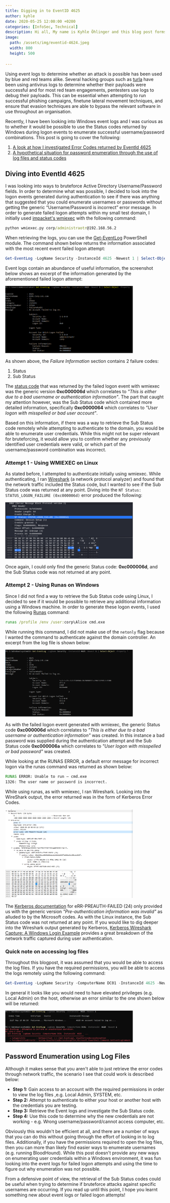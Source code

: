 ```yaml
---
title: Digging in to EventID 4625
author: kyhle
date: 2020-05-25 12:00:00 +0200
categories: [InfoSec, Technical]
description: Hi all, My name is Kyhle Öhlinger and this blog post forms part of my personal blog. If you enjoy any of the posts, feel free to reach out and let me know :) 
image:
  path: /assets/img/eventid-4624.jpeg
  width: 800
  height: 500

---
```


Using event logs to determine whether an attack is possible has been used by blue and red teams alike. Several hacking groups such as [turla](https://www.zdnet.com/article/turla-hacker-group-steals-antivirus-logs-to-see-if-its-malware-was-detected/) have been using antivirus logs to determine whether their payloads were successful and for most red team engagements, pentesters use logs to debug their payloads. This can be essential when attempting to run successful phishing campaigns, finetune lateral movement techniques, and ensure that evasion techniques are able to bypass the relevant software in use throughout an organisation. 

Recently, I have been looking into Windows event logs and I was curious as to whether it would be possible to use the Status codes returned by Windows during logon events to enumerate successful username/password combinations. This post is going to cover the following:
1. [A look at how I investigated Error Codes returned by EventId 4625](#diving-into-eventid-4625)
2. [A hypothetical situation for password enumeration through the use of log files and status codes](#password-enumeration-using-log-files)

## Diving into EventId 4625

I was looking into ways to bruteforce Active Directory Username/Password fields. In order to determine what was possible, I decided to look into the logon events generated during authentication to see if there was anything that suggested that you could enumerate usernames or passwords without getting the generic “Username/Password is incorrect” error message. In order to generate failed logon attempts within my small test domain, I initially used [impacket's wmiexec](https://github.com/SecureAuthCorp/impacket/blob/master/examples/wmiexec.py) with the following command:

```bat 
python wmiexec.py corp/administraotr@192.168.56.2
```

When retrieving the logs, you can use the [Get-EventLog](https://docs.microsoft.com/en-us/powershell/module/microsoft.powershell.management/get-eventlog?view=powershell-5.1) PowerShell module. The command shown below returns the information associated with the most recent event failed logon attempt:

```powershell
Get-EventLog -LogName Security -InstanceId 4625 -Newest 1 | Select-Object -Property *
```

Event logs contain an abundance of useful information, the screenshot below shows an excerpt of the information generated by the aforementioned failed logon attempt:

<p class="imgMiddle">
<img src="/assets/img/EventID-4625/img1.png"  style="width: 80%" />
</p>

As shown above, the *Failure Information* section contains 2 failure codes:
1. Status
2. Sub Status

The [status code](https://docs.microsoft.com/en-us/windows/security/threat-protection/auditing/event-4625) that was returned by the failed logon event with wmiexec was the generic version **0xc000006d** which correlates to *"This is either due to a bad username or authentication information"*. The part that caught my attention however, was the Sub Status code which contained more detailed information, specifically **0xc0000064** which correlates to *"User logon with misspelled or bad user account"*.

Based on this information, if there was a way to retrieve the Sub Status code remotely while attempting to authenticate to the domain, you would be able to enumerate user credentials. While this might not be super relevant for bruteforcing, it would allow you to confirm whether any previously identified user credentials were valid, or which part of the username/password combination was incorrect. 

### Attempt 1 - Using WMIEXEC on Linux

As stated before, I attempted to authenticate initially using wmiexec. While authenticating, I ran [Wireshark](https://www.wireshark.org/) (a network protocol analyzer) and found that the network traffic included the Status code, but I wanted to see if the Sub Status code was returned at any point. Diving into the `NT Status: STATUS_LOGON_FAILURE (0xc000006d)` error produced the following:

<p class="imgMiddle">
<img src="/assets/img/EventID-4625/img2.png"  style="width: 80%" />
</p>

Once again, I could only find the generic Status code: **0xc000006d**, and the Sub Status code was not returned at any point.

### Attempt 2 - Using Runas on Windows
Since I did not find a way to retrieve the Sub Status code using Linux, I decided to see if it would be possible to retrieve any additional information using a Windows machine. In order to generate these logon events, I used the following [Runas](https://docs.microsoft.com/en-us/previous-versions/windows/it-pro/windows-server-2012-r2-and-2012/cc771525(v=ws.11)) command:

```bat
runas /profile /env /user:corp\Alice cmd.exe
```

While running this command, I did not make use of the `netonly` flag because I wanted the command to authenticate against the domain controller. An excerpt from the log file is shown below:

<p class="imgMiddle">
<img src="/assets/img/EventID-4625/img4.png"  style="width: 80%" />
</p>

As with the failed logon event generated with wmiexec, the generic Status code **0xc000006d** which correlates to *"This is either due to a bad username or authentication information"* was created. In this instance a bad password was supplied during the authentication attempt and the Sub Status code **0xc000006a**  which correlates to *"User logon with misspelled or bad password"* was created. 

While looking at the RUNAS ERROR, a default error message for incorrect logon via the runas command was returned as shown below:

```bat
RUNAS ERROR: Unable to run – cmd.exe
1326: The user name or password is incorrect.
```
While using runas, as with wmiexec, I ran Wireshark. Looking into the WireShark output, the error returned was in the form of Kerberos Error Codes.

<p class="imgMiddle">
<img src="/assets/img/EventID-4625/img3.png"  style="width: 80%" />
</p>

The [Kerberos documentation](https://tools.ietf.org/html/rfc4120#section-7.5.2) for eRR-PREAUTH-FAILED (24) only provided us with the generic version *"Pre-authentication information was invalid"* as alluded to by the Microsoft codes. As with the Linux instance, the Sub Status code was not returned at any point. If you would like to dig deeper into the Wireshark output generated by Kerberos, [Kerberos Wireshark Capture: A Windows Login Example](https://medium.com/@robert.broeckelmann/kerberos-wireshark-captures-a-windows-login-example-151fabf3375a) provides a great breakdown of the network traffic captured during user authentication.

### Quick note on accessing log files

Throughout this blogpost, it was assumed that you would be able to access the log files. If you have the required permissions, you will be able to access the logs remotely using the following command:

```powershell
Get-EventLog -LogName Security -ComputerName DC01 -InstanceId 4625 -Newest 1
```

In general it looks like you would need to have elevated privileges (e.g. Local Admin) on the host, otherwise an error similar to the one shown below will be returned:

<p class="imgMiddle">
<img src="/assets/img/EventID-4625/img5.png"  style="width: 80%" />
</p>

## Password Enumeration using Log Files

Although it makes sense that you aren't able to just retrieve the error codes through network traffic, the scenario I see that could work is described below:

* **Step 1:** Gain access to an account with the required permissions in order to view the log files ,e.g. Local Admin, SYSTEM, etc.
* **Step 2:** Attempt to authenticate to either your host or another host with the credentials you are testing.
* **Step 3:** Retrieve the Event logs and investigate the Sub Status code.
* **Step 4:** Use this code to determine why the new credentials are not working - e.g. Wrong username/password/cannot access computer, etc.

Obviously this wouldn't be efficient at all, and there are a number of ways that you can do this without going through the effort of looking in to log files. Additionally, if you have the permissions required to open the log files, then you can more than likely find easier ways to enumerate usernames (e.g. running BloodHound). While this post doesn't provide any new ways on enumerating user credentials within a Windows environment, it was fun looking into the event logs for failed logon attempts and using the time to figure out why enumeration was not possible.

From a defensive point of view, the retrieval of the Sub Status codes could be useful when trying to determine if bruteforce attacks against specific usernames are occurring. If you read up until this point, I hope you learnt something new about event logs or failed logon attempts!